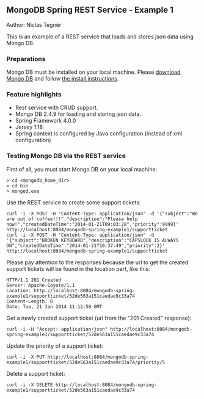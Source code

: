 ## MongoDB Spring REST Service - Example 1
Author: Niclas Tegnér

This is an example of a REST service that loads and stores json data using Mongo DB. 

### Preparations
Mongo DB must be installed on your local machine. Please [download Mongo DB][1]
and follow [the install instructions][2]. 

### Feature highlights
- Rest service with CRUD support.
- Mongo DB 2.4.9 for loading and storing json data.
- Spring Framework 4.0.0
- Jersey 1.18
- Spring context is configured by Java configuration (instead of xml configuration)

### Testing Mongo DB via the REST service

First of all, you must start Mongo DB on your local machine:

```
> cd <mongodb_home_dir>
> cd bin
> mongod.exe
```

Use the REST service to create some support tickets:

```
curl -i -X POST -H "Content-Type: application/json" -d '{"subject":"We are out of coffee!!!","description":"Please help now!","createdDateTime":"2014-01-21T09:03:28","priority":9999}' http://localhost:8084/mongodb-spring-example1/supportticket
curl -i -X POST -H "Content-Type: application/json" -d '{"subject":"BROKEN KEYBOARD","description":"CAPSLOCK IS ALWAYS ON","createdDateTime":"2014-01-21T10:37:49","priority":2}' http://localhost:8084/mongodb-spring-example1/supportticket
```
Please pay attention to the responses because the url to get the created support tickets
will be found in the location part, like this:
```
HTTP/1.1 201 Created
Server: Apache-Coyote/1.1
Location: http://localhost:8084/mongodb-spring-example1/supportticket/52de563a151caedae9c33a74
Content-Length: 0
Date: Tue, 21 Jan 2014 11:12:58 GMT
```

Get a newly created support ticket (url from the "201 Created" response):

```
curl -i -H "Accept: application/json" http://localhost:8084/mongodb-spring-example1/supportticket/52de563a151caedae9c33a74
```

Update the priority of a support ticket:

```
curl -i -X PUT http://localhost:8084/mongodb-spring-example1/supportticket/52de563a151caedae9c33a74/priority/5
```

Delete a support ticket:

```
curl -i -X DELETE http://localhost:8084/mongodb-spring-example1/supportticket/52de563a151caedae9c33a74
```

[1]: http://www.mongodb.org/downloads/
[2]: http://docs.mongodb.org/manual/installation/